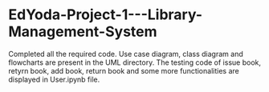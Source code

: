 # EdYoda-Project-1---Library-Management-System

Completed all the required code. Use case diagram, class diagram and flowcharts are present in the UML directory.
The testing code of issue book, retyrn book, add book, return book and some more functionalities are displayed in User.ipynb file.
